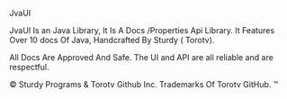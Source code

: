 JvaUI

JvaUI Is an Java Library, It Is A Docs /Properties Api Library. It Features Over 10 docs Of Java, Handcrafted By Sturdy ( Torotv).

All Docs Are Approved And Safe. The UI and API are all reliable and are respectful.


© Sturdy Programs & Torotv Github Inc.
Trademarks Of Torotv GitHub. ™
